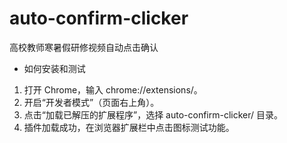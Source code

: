 # auto-confirm-clicker
高校教师寒暑假研修视频自动点击确认
- 如何安装和测试
1. 打开 Chrome，输入 chrome://extensions/。
2. 开启“开发者模式”（页面右上角）。
3. 点击“加载已解压的扩展程序”，选择 auto-confirm-clicker/ 目录。
4. 插件加载成功，在浏览器扩展栏中点击图标测试功能。
